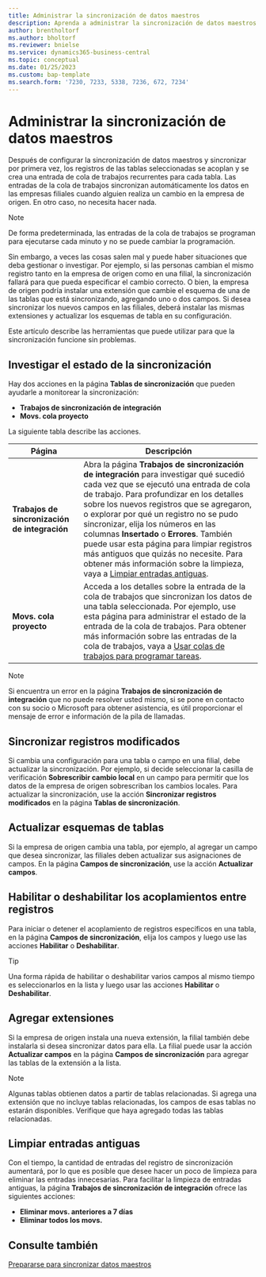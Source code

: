 ```yaml
---
title: Administrar la sincronización de datos maestros
description: Aprenda a administrar la sincronización de datos maestros.
author: brentholtorf
ms.author: bholtorf
ms.reviewer: bnielse
ms.service: dynamics365-business-central
ms.topic: conceptual
ms.date: 01/25/2023
ms.custom: bap-template
ms.search.form: '7230, 7233, 5338, 7236, 672, 7234'
---
```

# Administrar la sincronización de datos maestros

Después de configurar la sincronización de datos maestros y sincronizar por primera vez, los registros de las tablas seleccionadas se acoplan y se crea una entrada de cola de trabajos recurrentes para cada tabla. Las entradas de la cola de trabajos sincronizan automáticamente los datos en las empresas filiales cuando alguien realiza un cambio en la empresa de origen. En otro caso, no necesita hacer nada.

> [!NOTE]
> De forma predeterminada, las entradas de la cola de trabajos se programan para ejecutarse cada minuto y no se puede cambiar la programación.

Sin embargo, a veces las cosas salen mal y puede haber situaciones que deba gestionar o investigar. Por ejemplo, si las personas cambian el mismo registro tanto en la empresa de origen como en una filial, la sincronización fallará para que pueda especificar el cambio correcto. O bien, la empresa de origen podría instalar una extensión que cambie el esquema de una de las tablas que está sincronizando, agregando uno o dos campos. Si desea sincronizar los nuevos campos en las filiales, deberá instalar las mismas extensiones y actualizar los esquemas de tabla en su configuración.

Este artículo describe las herramientas que puede utilizar para que la sincronización funcione sin problemas.

## Investigar el estado de la sincronización

Hay dos acciones en la página **Tablas de sincronización** que pueden ayudarle a monitorear la sincronización:

* **Trabajos de sincronización de integración**
* **Movs. cola proyecto**

La siguiente tabla describe las acciones.

|Página  |Descripción  |
|---------|---------|
|**Trabajos de sincronización de integración**     | Abra la página **Trabajos de sincronización de integración** para investigar qué sucedió cada vez que se ejecutó una entrada de cola de trabajo. Para profundizar en los detalles sobre los nuevos registros que se agregaron, o explorar por qué un registro no se pudo sincronizar, elija los números en las columnas **Insertado** o **Errores**. También puede usar esta página para limpiar registros más antiguos que quizás no necesite. Para obtener más información sobre la limpieza, vaya a [Limpiar entradas antiguas](#clean-up-old-entries).        |
|**Movs. cola proyecto**     | Acceda a los detalles sobre la entrada de la cola de trabajos que sincronizan los datos de una tabla seleccionada. Por ejemplo, use esta página para administrar el estado de la entrada de la cola de trabajos. Para obtener más información sobre las entradas de la cola de trabajos, vaya a [Usar colas de trabajos para programar tareas](admin-job-queues-schedule-tasks.md).     |

> [!NOTE]
> Si encuentra un error en la página **Trabajos de sincronización de integración** que no puede resolver usted mismo, si se pone en contacto con su socio o Microsoft para obtener asistencia, es útil proporcionar el mensaje de error e información de la pila de llamadas.

## Sincronizar registros modificados

Si cambia una configuración para una tabla o campo en una filial, debe actualizar la sincronización. Por ejemplo, si decide seleccionar la casilla de verificación **Sobrescribir cambio local** en un campo para permitir que los datos de la empresa de origen sobrescriban los cambios locales. Para actualizar la sincronización, use la acción **Sincronizar registros modificados** en la página **Tablas de sincronización**.

## Actualizar esquemas de tablas

Si la empresa de origen cambia una tabla, por ejemplo, al agregar un campo que desea sincronizar, las filiales deben actualizar sus asignaciones de campos. En la página **Campos de sincronización**, use la acción **Actualizar campos**. 

## Habilitar o deshabilitar los acoplamientos entre registros

Para iniciar o detener el acoplamiento de registros específicos en una tabla, en la página **Campos de sincronización**, elija los campos y luego use las acciones **Habilitar** o **Deshabilitar**. 

> [!TIP]
> Una forma rápida de habilitar o deshabilitar varios campos al mismo tiempo es seleccionarlos en la lista y luego usar las acciones **Habilitar** o **Deshabilitar**.

## Agregar extensiones

Si la empresa de origen instala una nueva extensión, la filial también debe instalarla si desea sincronizar datos para ella. La filial puede usar la acción **Actualizar campos** en la página **Campos de sincronización** para agregar las tablas de la extensión a la lista.

> [!NOTE]
> Algunas tablas obtienen datos a partir de tablas relacionadas. Si agrega una extensión que no incluye tablas relacionadas, los campos de esas tablas no estarán disponibles. Verifique que haya agregado todas las tablas relacionadas.

## Limpiar entradas antiguas

Con el tiempo, la cantidad de entradas del registro de sincronización aumentará, por lo que es posible que desee hacer un poco de limpieza para eliminar las entradas innecesarias. Para facilitar la limpieza de entradas antiguas, la página **Trabajos de sincronización de integración** ofrece las siguientes acciones:

* **Eliminar movs. anteriores a 7 días**
* **Eliminar todos los movs.**

<!--
## Recreate a deleted job queue entry

If the recurring job queue entry is deleted for a table, you can quickly recreate it. On the **Synchronization Tables** page, choose the **Use Default Synchronization Setup** action.
-->

## Consulte también

[Prepararse para sincronizar datos maestros](admin-set-up-data-sync.md)
